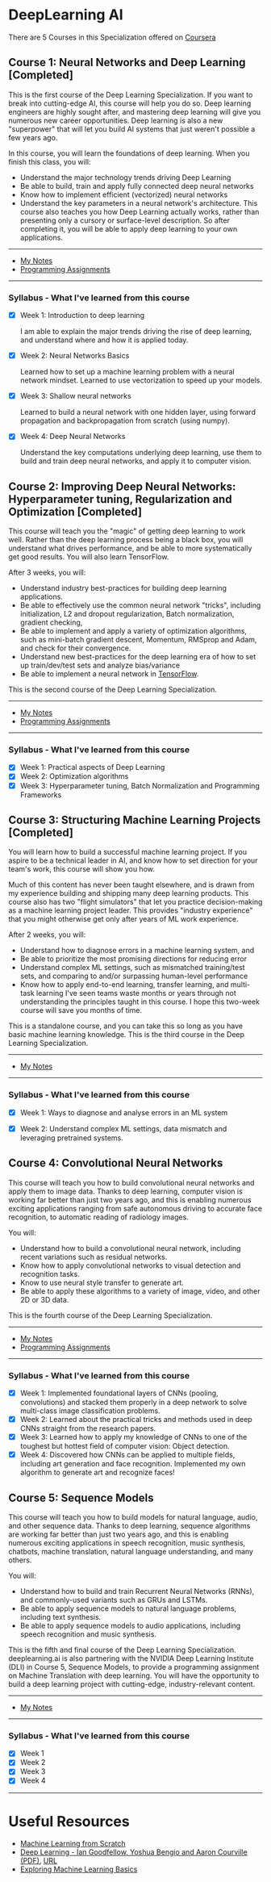 # DeepLearning AI

There are 5 Courses in this Specialization offered on [Coursera](https://www.coursera.org/specializations/deep-learning)

## Course 1: Neural Networks and Deep Learning [Completed]

This is the first course of the Deep Learning Specialization. If you want to break into cutting-edge AI, this course will help you do so. Deep learning engineers are highly sought after, and mastering deep learning will give you numerous new career opportunities. Deep learning is also a new "superpower" that will let you build AI systems that just weren't possible a few years ago.

In this course, you will learn the foundations of deep learning. When you finish this class, you will:

- Understand the major technology trends driving Deep Learning
- Be able to build, train and apply fully connected deep neural networks
- Know how to implement efficient (vectorized) neural networks
- Understand the key parameters in a neural network's architecture.
This course also teaches you how Deep Learning actually works, rather than presenting only a cursory or surface-level description. So after completing it, you will be able to apply deep learning to your own applications.

---

- [My Notes](https://refined-github-html-preview.kidonng.workers.dev/mmphego/DeepLearning-AI/raw/master/Course%201%20-%20Neural%20Networks%20and%20Deep%20Learning/notes/Course%201%20Neural%20Networks%20and%20Deep%20Learning.html)
- [Programming Assignments](https://github.com/mmphego/DeepLearning-AI/tree/master/Course%201%20-%20Neural%20Networks%20and%20Deep%20Learning/workspace)

---

### Syllabus - What I've learned from this course

- [x] Week 1: Introduction to deep learning

    I am able to explain the major trends driving the rise of deep learning, and understand where and how it is applied today.

- [x] Week 2: Neural Networks Basics

    Learned how to set up a machine learning problem with a neural network mindset. Learned to use vectorization to speed up your models.

- [x] Week 3: Shallow neural networks

    Learned to build a neural network with one hidden layer, using forward propagation and backpropagation from scratch (using numpy).

- [x] Week 4: Deep Neural Networks

    Understand the key computations underlying deep learning, use them to build and train deep neural networks, and apply it to computer vision.

## Course 2: Improving Deep Neural Networks: Hyperparameter tuning, Regularization and Optimization [Completed]

This course will teach you the "magic" of getting deep learning to work well. Rather than the deep learning process being a black box, you will understand what drives performance, and be able to more systematically get good results. You will also learn TensorFlow.

After 3 weeks, you will:

- Understand industry best-practices for building deep learning applications.
- Be able to effectively use the common neural network "tricks", including initialization, L2 and dropout regularization, Batch normalization, gradient checking,
- Be able to implement and apply a variety of optimization algorithms, such as mini-batch gradient descent, Momentum, RMSprop and Adam, and check for their convergence.
- Understand new best-practices for the deep learning era of how to set up train/dev/test sets and analyze bias/variance
- Be able to implement a neural network in [TensorFlow](https://www.tensorflow.org).

This is the second course of the Deep Learning Specialization.

---

- [My Notes](https://refined-github-html-preview.kidonng.workers.dev/mmphego/DeepLearning-AI/raw/master/Course%202%20-%20Improving%20Deep%20Neural%20Networks/notes/Course%202%20Improving%20Deep%20Neural%20Networks%20Hyperparam.html)
- [Programming Assignments](https://github.com/mmphego/DeepLearning-AI/tree/master/Course%202%20-%20Improving%20Deep%20Neural%20Networks/workspace)

---

### Syllabus - What I've learned from this course

- [x] Week 1: Practical aspects of Deep Learning
- [x] Week 2: Optimization algorithms
- [x] Week 3: Hyperparameter tuning, Batch Normalization and Programming Frameworks

## Course 3: Structuring Machine Learning Projects [Completed]

You will learn how to build a successful machine learning project. If you aspire to be a technical leader in AI, and know how to set direction for your team's work, this course will show you how.

Much of this content has never been taught elsewhere, and is drawn from my experience building and shipping many deep learning products. This course also has two "flight simulators" that let you practice decision-making as a machine learning project leader. This provides "industry experience" that you might otherwise get only after years of ML work experience.

After 2 weeks, you will:

- Understand how to diagnose errors in a machine learning system, and
- Be able to prioritize the most promising directions
for reducing error
- Understand complex ML settings, such as mismatched training/test sets, and comparing to and/or surpassing human-level performance
- Know how to apply end-to-end learning, transfer learning, and multi-task learning I've seen teams waste months or years through not understanding the principles taught in this course. I hope this two-week course will save you months of time.

This is a standalone course, and you can take this so long as you have basic machine learning knowledge.
This is the third course in the Deep Learning Specialization.


---

- [My Notes](https://refined-github-html-preview.kidonng.workers.dev/mmphego/DeepLearning-AI/raw/master/Course%203%20Structuring%20Machine%20Learning%20Projects/notes/Course%203%20Structuring%20Machine%20Learning%20Projects.html)
---

### Syllabus - What I've learned from this course

- [x] Week 1: Ways to diagnose and analyse errors in an ML system
- [x] Week 2: Understand complex ML settings, data mismatch and leveraging pretrained systems.


## Course 4: Convolutional Neural Networks

This course will teach you how to build convolutional neural networks and apply them to image data. Thanks to deep learning, computer vision is working far better than just two years ago, and this is enabling numerous exciting applications ranging from safe autonomous driving to accurate face recognition, to automatic reading of radiology images.

You will:

- Understand how to build a convolutional neural network, including recent variations such as residual networks.
- Know how to apply convolutional networks to visual detection and recognition tasks.
- Know to use neural style transfer to generate art.
- Be able to apply these algorithms to a variety of image, video, and other 2D or 3D data.

This is the fourth course of the Deep Learning Specialization.

---

- [My Notes](https://refined-github-html-preview.kidonng.workers.dev/mmphego/DeepLearning-AI/raw/master/Course%204%20-%20Convolutional%20Neural%20Networks/notes/Course%204%20Convolutional%20Neural%20Networks%203a28192b5c4b43b3ae875578cf64117a.html)
- [Programming Assignments](https://github.com/mmphego/DeepLearning-AI/tree/master/Course%204%20-%20Convolutional%20Neural%20Networks/workspace)

---

### Syllabus - What I've learned from this course

- [x] Week 1: Implemented foundational layers of CNNs (pooling, convolutions) and stacked them properly in a deep network to solve multi-class image classification problems.
- [x] Week 2: Learned about the practical tricks and methods used in deep CNNs straight from the research papers.
- [x] Week 3: Learned how to apply my knowledge of CNNs to one of the toughest but hottest field of computer vision: Object detection.
- [x] Week 4: Discovered how CNNs can be applied to multiple fields, including art generation and face recognition. Implemented my own algorithm to generate art and recognize faces!

## Course 5: Sequence Models

This course will teach you how to build models for natural language, audio, and other sequence data. Thanks to deep learning, sequence algorithms are working far better than just two years ago, and this is enabling numerous exciting applications in speech recognition, music synthesis, chatbots, machine translation, natural language understanding, and many others.

You will:

- Understand how to build and train Recurrent Neural Networks (RNNs), and commonly-used variants such as GRUs and LSTMs.
- Be able to apply sequence models to natural language problems, including text synthesis.
- Be able to apply sequence models to audio applications, including speech recognition and music synthesis.

This is the fifth and final course of the Deep Learning Specialization.
deeplearning.ai is also partnering with the NVIDIA Deep Learning Institute (DLI) in Course 5, Sequence Models, to provide a programming assignment on Machine Translation with deep learning. You will have the opportunity to build a deep learning project with cutting-edge, industry-relevant content.

---

- [My Notes]()
---

### Syllabus - What I've learned from this course

- [x] Week 1
- [x] Week 2
- [x] Week 3
- [x] Week 4

---

# Useful Resources

- [Machine Learning from Scratch](https://dafriedman97.github.io/mlbook/content/introduction.html)
- [Deep Learning - Ian Goodfellow, Yoshua Bengio and Aaron Courville (PDF)](https://github.com/janishar/mit-deep-learning-book-pdf), [URL](https://www.deeplearningbook.org/)
- [Exploring Machine Learning Basics](https://livebook.manning.com/book/exploring-machine-learning-basics/introduction/)
